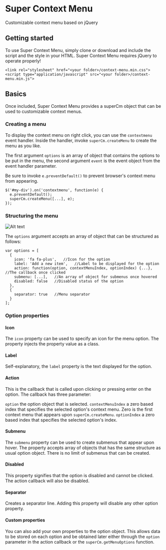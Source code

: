 # Super Context Menu
Customizable context menu based on jQuery

## Getting started
To use Super Context Menu, simply clone or download and include the script and the style in your HTML. 
Super Context Menu requires jQuery to operate properly!

```
<link rel="stylesheet" href="<your folder>/context-menu.min.css">
<script type="application/javascript" src="<your folder>/context-menu.min.js">
```

## Basics
Once included, Super Context Menu provides a superCm object that can be used to customizable context menus.

### Creating a menu
To display the context menu on right click, you can use the `contextmenu` event handler. Inside the handler, invoke `superCm.createMenu` to create the menu as you like. 

The first argument `options` is an array of object that contains the options to be put in the menu, the second argument `event` is the event object from the event handler parameter.

Be sure to invoke `e.preventDefault()` to prevent browser's context menu from appearing.

```
$('#my-div').on('contextmenu', function(e) {
  e.preventDefault();
  superCm.createMenu([...], e);
});
```

### Structuring the menu
![Alt text](https://imgur.com/download/qopz3kl "Example Context Menu")

The `options` argument accepts an array of object that can be structured as follows:

```
var options = [
  {
    icon: 'fa fa-plus',   //Icon for the option
    label: 'Add a new item',   //Label to be displayed for the option
    action: function(option, contextMenuIndex, optionIndex) {...},   //The callback once clicked
    submenu: [...],   //An array of object for submenus once hovered
    disabled: false   //Disabled status of the option          
  },
  {
    separator: true   //Menu separator
  }
];
```

### Option properties
#### Icon
The `icon` property can be used to specify an icon for the menu option. The property injects the property value as a class.

#### Label
Self-explanatory, the `label` property is the text displayed for the option.

#### Action
This is the callback that is called upon clicking or pressing enter on the option. The callback has three parameter:

`option` the option object that is selected.
`contextMenuIndex` a zero based index that specifies the selected option's context menu. Zero is the first context menu that appears upon `superCm.createMenu`.
`optionIndex` a zero based index that specifies the selected option's index.

#### Submenu
The `submenu` property can be used to create submenus that appear upon hover. The property accepts array of objects that has the same structure as usual option object. There is no limit of submenus that can be created.

#### Disabled
This property signifies that the option is disabled and cannot be clicked. The action callback will also be disabled.

#### Separator
Creates a separator line. Adding this property will disable any other option property.

#### Custom properties
You can also add your own properties to the option object. This allows data to be stored on each option and be obtained later either through the `option` parameter in the action callback or the `superCm.getMenuOptions` function.
